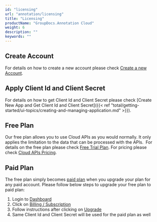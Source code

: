 ```yaml
---
id: "licensing"
url: "annotation/licensing"
title: "Licensing"
productName: "GroupDocs.Annotation Cloud"
weight: 6
description: ""
keywords: ""
---
```

## Create Account ##

For details on how to create a new account please check [Create a new Account](https://id.containerize.com/signup).

## Apply Client Id and Client Secret ##

For details on how to get Client Id and Client Secret please check [Create New App and Get Client Id and Client Secret]({{< ref "total/getting-started/ui-topics/creating-and-managing-application.md" >}}).

## Free Plan ##

Our free plan allows you to use Cloud APIs as you would normally. It only applies the limitation to the data that can be processed with the APIs.  For details on the free plan please check [Free Trial Plan](https://purchase.groupdocs.cloud/trial). For pricing please check [Cloud APIs Pricing](https://purchase.groupdocs.cloud/pricing).

## Paid Plan ##

The free plan simply becomes [paid plan](https://purchase.groupdocs.cloud/pricing) when you upgrade your plan for any paid account. Please follow below steps to upgrade your free plan to paid plan:

1. Login to [Dashboard](https://dashboard.groupdocs.cloud)
2. Click on [Billing / Subscription](https://dashboard.aspose.cloud/billing/subscription)
3. Follow instructions after clicking on [Upgrade](https://dashboard.aspose.cloud/billing/subscription)
4. Same Client Id and Client Secret will be used for the paid plan as well
